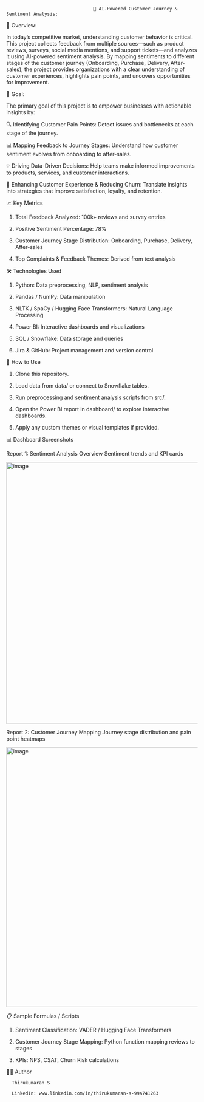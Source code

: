                                     🚀 AI-Powered Customer Journey & Sentiment Analysis:

📌 Overview:

In today’s competitive market, understanding customer behavior is critical. This project collects feedback from multiple sources—such as product reviews, surveys, social media mentions, and support tickets—and analyzes it using AI-powered sentiment analysis. By mapping sentiments to different stages of the customer journey (Onboarding, Purchase, Delivery, After-sales), the project provides organizations with a clear understanding of customer experiences, highlights pain points, and uncovers opportunities for improvement.

🎯 Goal:

The primary goal of this project is to empower businesses with actionable insights by:

🔍 Identifying Customer Pain Points: Detect issues and bottlenecks at each stage of the journey.

📊 Mapping Feedback to Journey Stages: Understand how customer sentiment evolves from onboarding to after-sales.

💡 Driving Data-Driven Decisions: Help teams make informed improvements to products, services, and customer interactions.

🚀 Enhancing Customer Experience & Reducing Churn: Translate insights into strategies that improve satisfaction, loyalty, and retention.

📈 Key Metrics

1. Total Feedback Analyzed: 100k+ reviews and survey entries

2. Positive Sentiment Percentage: 78%

3. Customer Journey Stage Distribution: Onboarding, Purchase, Delivery, After-sales

4. Top Complaints & Feedback Themes: Derived from text analysis

🛠 Technologies Used

1. Python: Data preprocessing, NLP, sentiment analysis

2. Pandas / NumPy: Data manipulation

3. NLTK / SpaCy / Hugging Face Transformers: Natural Language Processing

4. Power BI: Interactive dashboards and visualizations

5. SQL / Snowflake: Data storage and queries

6. Jira & GitHub: Project management and version control

🚀 How to Use

1. Clone this repository.

2. Load data from data/ or connect to Snowflake tables.

3. Run preprocessing and sentiment analysis scripts from src/.

4. Open the Power BI report in dashboard/ to explore interactive dashboards.

5. Apply any custom themes or visual templates if provided.

📊 Dashboard Screenshots

Report 1: Sentiment Analysis Overview
Sentiment trends and KPI cards

<img width="1219" height="689" alt="image" src="https://github.com/user-attachments/assets/fa0fa7a4-54e6-45d8-be65-099825e9b344" />

Report 2: Customer Journey Mapping
Journey stage distribution and pain point heatmaps

<img width="1229" height="684" alt="image" src="https://github.com/user-attachments/assets/49fa418d-68e3-4c6b-b054-5c9cbd2f789e" />

📋 Sample Formulas / Scripts

1. Sentiment Classification: VADER / Hugging Face Transformers

2. Customer Journey Stage Mapping: Python function mapping reviews to stages

3. KPIs: NPS, CSAT, Churn Risk calculations

👨‍💻 Author

      Thirukumaran S

      LinkedIn: www.linkedin.com/in/thirukumaran-s-99a741263

